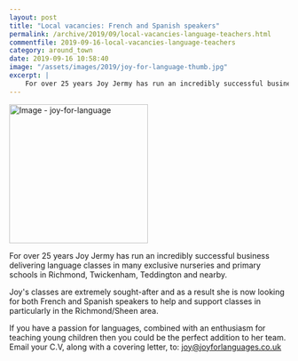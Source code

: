 ```yaml
---
layout: post
title: "Local vacancies: French and Spanish speakers"
permalink: /archive/2019/09/local-vacancies-language-teachers.html
commentfile: 2019-09-16-local-vacancies-language-teachers
category: around_town
date: 2019-09-16 10:58:40
image: "/assets/images/2019/joy-for-language-thumb.jpg"
excerpt: |
    For over 25 years Joy Jermy has run an incredibly successful business delivering language classes in many exclusive nurseries and primary schools in Richmond, Twickenham, Teddington and nearby.
---
```


<a href="/assets/images/2019/joy-for-language.jpg" title="Click for a larger image"><img src="/assets/images/2019/joy-for-language-thumb.jpg" width="250" alt="Image - joy-for-language"  class="photo right"/></a>

For over 25 years Joy Jermy has run an incredibly successful business delivering language classes in many exclusive nurseries and primary schools in Richmond, Twickenham, Teddington and nearby.

Joy's classes are extremely sought-after and as a result she is now looking for both French and Spanish speakers to help and support classes in particularly in the Richmond/Sheen area.

If you have a passion for languages, combined with an enthusiasm for teaching young children then you could be the perfect addition to her team.  Email your C.V, along with a covering letter, to:  [joy@joyforlanguages.co.uk](mailto:joy@joyforlanguages.co.uk)
